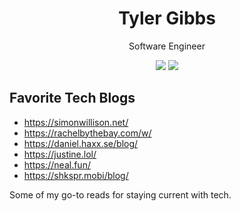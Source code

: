 <h1 align="center">Tyler Gibbs</h1>
<p align="center">Software Engineer<p>

<p align="center">
  <a href="https://tyler.solutions"><img src="https://img.shields.io/badge/website-%23FF5722.svg?style=for-the-badge&logo=google-chrome&logoColor=white" target="_blank"></a>
  <a href="https://www.linkedin.com/in/tyler-gibbs/"><img src="https://img.shields.io/badge/linkedin-%230077B5.svg?style=for-the-badge&logo=linkedin&logoColor=white" target="_blank"></a>
</p>

## Favorite Tech Blogs

- https://simonwillison.net/
- https://rachelbythebay.com/w/
- https://daniel.haxx.se/blog/
- https://justine.lol/
- https://neal.fun/
- https://shkspr.mobi/blog/

Some of my go-to reads for staying current with tech.
